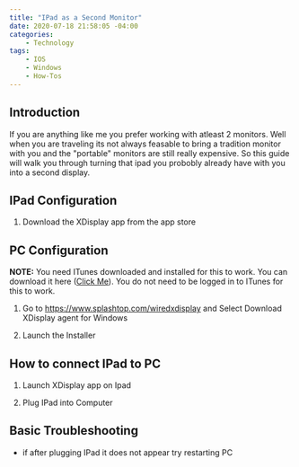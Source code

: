 ```yaml
---
title: "IPad as a Second Monitor"
date: 2020-07-18 21:58:05 -04:00
categories:
    - Technology
tags:
    - IOS
    - Windows
    - How-Tos
---
```

## Introduction
If you are anything like me you prefer working with atleast 2 monitors. Well when you are traveling its not always feasable to bring a tradition monitor with you and the "portable" monitors are still really expensive. So this guide will walk you through turning that ipad you probobly already have with you into a second display.

## IPad Configuration
1. Download the XDisplay app from the app store

## PC Configuration
__NOTE:__ You need ITunes downloaded and installed for this to work. You can download it here ([Click Me](https://www.apple.com/itunes/)). You do not need to be logged in to ITunes for this to work.
1. Go to https://www.splashtop.com/wiredxdisplay and Select Download XDisplay agent for Windows

2. Launch the Installer

## How to connect IPad to PC
1. Launch XDisplay app on Ipad

2. Plug IPad into Computer 

## Basic Troubleshooting
* if after plugging IPad it does not appear try restarting PC